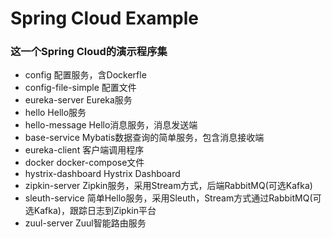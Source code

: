# Spring Cloud Example

### 这一个Spring Cloud的演示程序集

- config 配置服务，含Dockerfle
- config-file-simple 配置文件
- eureka-server Eureka服务
- hello Hello服务
- hello-message Hello消息服务，消息发送端
- base-service Mybatis数据查询的简单服务，包含消息接收端
- eureka-client 客户端调用程序
- docker docker-compose文件
- hystrix-dashboard Hystrix Dashboard
- zipkin-server Zipkin服务，采用Stream方式，后端RabbitMQ(可选Kafka)
- sleuth-service 简单Hello服务，采用Sleuth，Stream方式通过RabbitMQ(可选Kafka)，跟踪日志到Zipkin平台
- zuul-server Zuul智能路由服务
